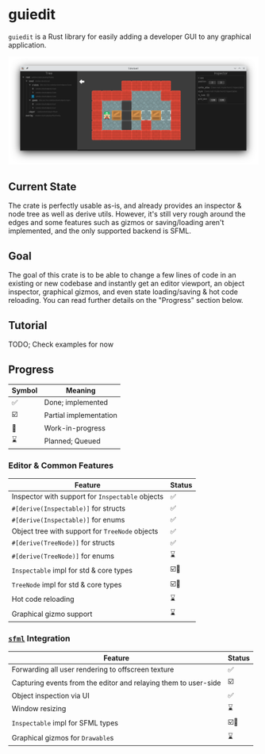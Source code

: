 # guiedit
`guiedit` is a Rust library for easily adding a developer GUI to any graphical application.

![Sokoban with guiedit screenshot](res/screenshot-sokoban.png)

## Current State
The crate is perfectly usable as-is, and already provides an inspector & node tree as well as derive
utils. However, it's still very rough around the edges and some features such as gizmos or
saving/loading aren't implemented, and the only supported backend is SFML.

## Goal
The goal of this crate is to be able to change a few lines of code in an existing or new codebase
and instantly get an editor viewport, an object inspector, graphical gizmos, and even state
loading/saving & hot code reloading. You can read further details on the "Progress" section below.

## Tutorial
TODO; Check examples for now


## Progress
| Symbol | Meaning |
| ------ | ------- |
| ✅     | Done; implemented |
| ☑️      | Partial implementation |
| 🚧     | Work-in-progress  |
| ⌛     | Planned; Queued   |

### Editor & Common Features
|   Feature     |   Status  |
| ------------- | --------- |
| Inspector with support for `Inspectable` objects | ✅ |
| `#[derive(Inspectable)]` for structs | ✅ |
| `#[derive(Inspectable)]` for enums | ✅ |
| Object tree with support for `TreeNode` objects | ✅ |
| `#[derive(TreeNode)]` for structs | ✅ |
| `#[derive(TreeNode)]` for enums | ⌛ |
| `Inspectable` impl for std & core types | ☑️🚧 |
| `TreeNode` impl for std & core types | ☑️🚧 |
| Hot code reloading | ⌛ |
| Graphical gizmo support | ⌛ |

### [`sfml`](https://github.com/jeremyletang/rust-sfml) Integration
|   Feature     |   Status  |
| ------------- | --------- |
| Forwarding all user rendering to offscreen texture | ✅ |
| Capturing events from the editor and relaying them to user-side | ☑️ |
| Object inspection via UI | ✅ |
| Window resizing | ⌛ |
| `Inspectable` impl for SFML types | ☑️🚧 |
| Graphical gizmos for `Drawable`s | ⌛ |

